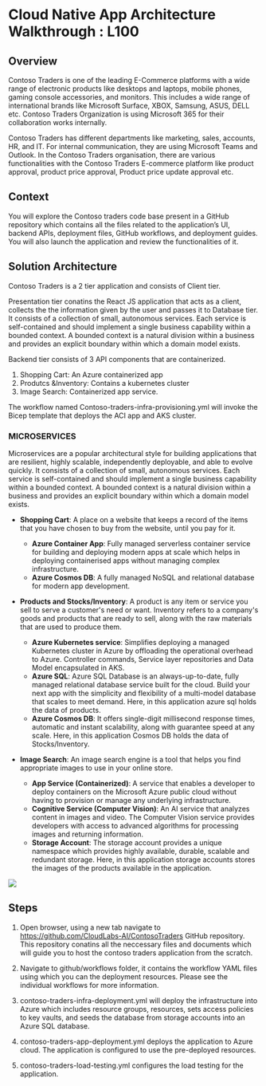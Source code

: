 # Cloud Native App Architecture Walkthrough : L100

## Overview

Contoso Traders is one of the leading E-Commerce platforms with a wide range of electronic products like desktops and laptops, mobile phones, gaming console accessories, and monitors. This includes a wide range of international brands like Microsoft Surface, XBOX, Samsung, ASUS, DELL etc. Contoso Traders Organization is using Microsoft 365 for their collaboration works internally.

Contoso Traders has different departments like marketing, sales, accounts, HR, and IT. For internal communication, they are using Microsoft Teams and Outlook. In the Contoso Traders organisation, there are various functionalities with the Contoso Traders E-commerce platform like product approval, product price approval, Product price update approval etc. 

## Context

You will explore the Contoso traders code base present in a GitHub repository which contains all the files related to the application’s UI, backend APIs, deployment files, GitHub workflows, and deployment guides. You will also launch the application and review the functionalities of it.

## Solution Architecture

Contoso Traders is a 2 tier application and consists of Client tier.

Presentation tier conatins the React JS application that acts as a client, collects the the information given by the user and passes it to Database tier. It consists of a collection of small, autonomous services. Each service is self-contained and should implement a single business capability within a bounded context. A bounded context is a natural division within a business and provides an explicit boundary within which a domain model exists.

Backend tier consists of 3 API components that are containerized.

1. Shopping Cart: An Azure containerized app 
2. Produtcs &Inventory: Contains a kubernetes cluster
3. Image Search: Containerized app service.

The workflow named Contoso-traders-infra-provisioning.yml will invoke the Bicep template that deploys the ACI app and AKS cluster.

### MICROSERVICES

Microservices are a popular architectural style for building applications that are resilient, highly scalable, independently deployable, and able to evolve quickly. It consists of a collection of small, autonomous services. Each service is self-contained and should implement a single business capability within a bounded context. A bounded context is a natural division within a business and provides an explicit boundary within which a domain model exists.

 * **Shopping Cart**: A place on a website that keeps a record of the items that you have chosen to buy from the website, until you pay for it.
   - **Azure Container App**: Fully managed serverless container service for building and deploying modern apps at scale which helps in deploying containerised apps without managing complex infrastructure.
   - **Azure Cosmos DB**: A fully managed NoSQL and relational database for modern app development.

 * **Products and Stocks/Inventory**: A product is any item or service you sell to serve a customer's need or want. Inventory refers to a company's goods and products that are ready to sell, along with the raw materials that are used to produce them.
   - **Azure Kubernetes service**: Simplifies deploying a managed Kubernetes cluster in Azure by offloading the operational overhead to Azure. Controller commands, Service layer repositories and Data Model encapsulated in AKS.
   - **Azure SQL**: Azure SQL Database is an always-up-to-date, fully managed relational database service built for the cloud. Build your next app with the simplicity and flexibility of a multi-model database that scales to meet demand. Here, in this application azure sql holds the data of products.
   - **Azure Cosmos DB**: It offers single-digit millisecond response times, automatic and instant scalability, along with guarantee speed at any scale. Here, in this application Cosmos DB holds the data of Stocks/Inventory.

 * **Image Search**: An image search engine is a tool that helps you find appropriate images to use in your online store.
   - **App Service (Containerized)**: A service that enables a developer to deploy containers on the Microsoft Azure public cloud without having to provision or manage any underlying infrastructure.
   - **Cognitive Service (Computer Vision)**: An AI service that analyzes content in images and video. The Computer Vision service provides developers with access to advanced algorithms for processing images and returning information.
   - **Storage Account**: The storage account provides a unique namespace which provides highly available, durable, scalable and redundant storage. Here, in this application storage accounts stores the images of the products available in the application.


![](https://raw.githubusercontent.com/microsoft/ContosoTraders/main/docs/architecture/contoso-traders-enhancements.drawio.png)


## Steps

1. Open browser, using a new tab navigate to https://github.com/CloudLabs-AI/ContosoTraders GitHub repository. This repository conatins all the neccessary files and documents which will guide you to host the contoso traders application from the scratch.

1. Navigate to github/workflows folder, it contains the workflow YAML files using which you can the deployment resources. Please see the individual workflows for more information.

1. contoso-traders-infra-deployment.yml will deploy the infrastructure into Azure which includes resource groups, resources, sets access policies to key vaults, and seeds the database from storage accounts into an Azure SQL database.

1. contoso-traders-app-deployment.yml deploys the application to Azure cloud. The application is configured to use the pre-deployed resources.

1. contoso-traders-load-testing.yml configures the load testing for the application.

